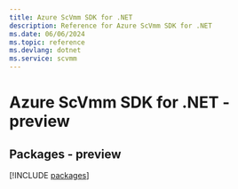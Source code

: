 ```yaml
---
title: Azure ScVmm SDK for .NET
description: Reference for Azure ScVmm SDK for .NET
ms.date: 06/06/2024
ms.topic: reference
ms.devlang: dotnet
ms.service: scvmm
---
```

# Azure ScVmm SDK for .NET - preview
## Packages - preview
[!INCLUDE [packages](scvmm-index.md)]